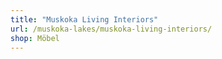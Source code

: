 ```yaml
---
title: "Muskoka Living Interiors"
url: /muskoka-lakes/muskoka-living-interiors/
shop: Möbel
---
```

